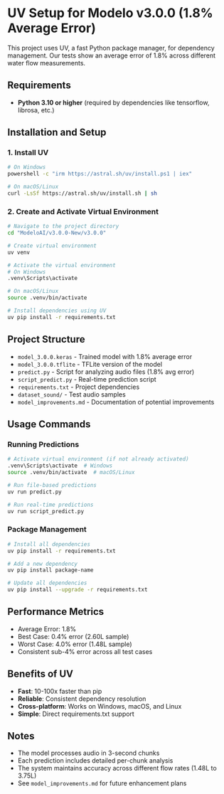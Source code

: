 # UV Setup for Modelo v3.0.0 (1.8% Average Error)

This project uses UV, a fast Python package manager, for dependency management. Our tests show an average error of 1.8% across different water flow measurements.

## Requirements

- **Python 3.10 or higher** (required by dependencies like tensorflow, librosa, etc.)

## Installation and Setup

### 1. Install UV
```bash
# On Windows
powershell -c "irm https://astral.sh/uv/install.ps1 | iex"

# On macOS/Linux
curl -LsSf https://astral.sh/uv/install.sh | sh
```

### 2. Create and Activate Virtual Environment

```bash
# Navigate to the project directory
cd "ModeloAI/v3.0.0-New/v3.0.0"

# Create virtual environment
uv venv

# Activate the virtual environment
# On Windows
.venv\Scripts\activate

# On macOS/Linux
source .venv/bin/activate

# Install dependencies using UV
uv pip install -r requirements.txt
```

## Project Structure

- `model_3.0.0.keras` - Trained model with 1.8% average error
- `model_3.0.0.tflite` - TFLite version of the model
- `predict.py` - Script for analyzing audio files (1.8% avg error)
- `script_predict.py` - Real-time prediction script
- `requirements.txt` - Project dependencies
- `dataset_sound/` - Test audio samples
- `model_improvements.md` - Documentation of potential improvements

## Usage Commands

### Running Predictions
```bash
# Activate virtual environment (if not already activated)
.venv\Scripts\activate  # Windows
source .venv/bin/activate  # macOS/Linux

# Run file-based predictions
uv run predict.py

# Run real-time predictions
uv run script_predict.py
```

### Package Management
```bash
# Install all dependencies
uv pip install -r requirements.txt

# Add a new dependency
uv pip install package-name

# Update all dependencies
uv pip install --upgrade -r requirements.txt
```

## Performance Metrics

- Average Error: 1.8%
- Best Case: 0.4% error (2.60L sample)
- Worst Case: 4.0% error (1.48L sample)
- Consistent sub-4% error across all test cases

## Benefits of UV

- **Fast**: 10-100x faster than pip
- **Reliable**: Consistent dependency resolution
- **Cross-platform**: Works on Windows, macOS, and Linux
- **Simple**: Direct requirements.txt support

## Notes

- The model processes audio in 3-second chunks
- Each prediction includes detailed per-chunk analysis
- The system maintains accuracy across different flow rates (1.48L to 3.75L)
- See `model_improvements.md` for future enhancement plans